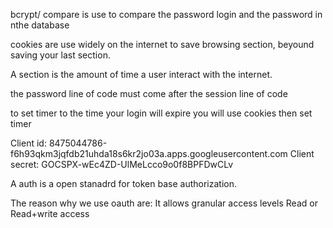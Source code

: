 bcrypt/ compare is use to compare the password login and the password in nthe database

cookies are use widely on the internet to save browsing section, beyound saving your last section.

A section is the amount of time a user interact with the internet.

the password line of code must come after the session line of code

to set timer to the time your login will expire you will use cookies then set timer

Client id: 8475044786-f6h93qkm3jqfdb21uhda18s6kr2jo03a.apps.googleusercontent.com
Client secret: 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

A auth is a open stanadrd for token base authorization.

The reason why we use oauth are:
    It allows granular access levels
    Read or Read+write access